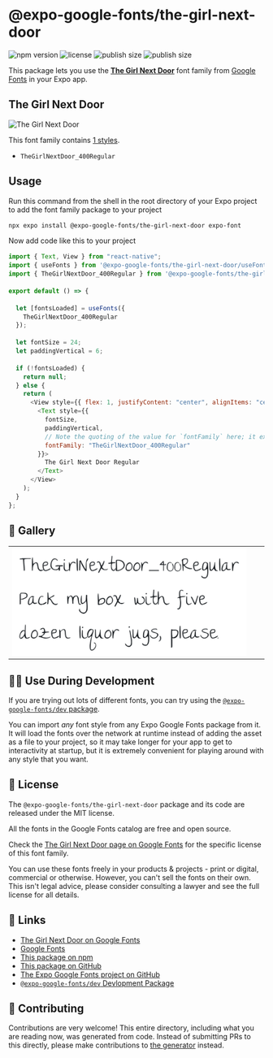 # @expo-google-fonts/the-girl-next-door

![npm version](https://flat.badgen.net/npm/v/@expo-google-fonts/the-girl-next-door)
![license](https://flat.badgen.net/github/license/expo/google-fonts)
![publish size](https://flat.badgen.net/packagephobia/install/@expo-google-fonts/the-girl-next-door)
![publish size](https://flat.badgen.net/packagephobia/publish/@expo-google-fonts/the-girl-next-door)

This package lets you use the [**The Girl Next Door**](https://fonts.google.com/specimen/The+Girl+Next+Door) font family from [Google Fonts](https://fonts.google.com/) in your Expo app.

## The Girl Next Door

![The Girl Next Door](./font-family.png)

This font family contains [1 styles](#-gallery).

- `TheGirlNextDoor_400Regular`

## Usage

Run this command from the shell in the root directory of your Expo project to add the font family package to your project

```sh
npx expo install @expo-google-fonts/the-girl-next-door expo-font
```

Now add code like this to your project

```js
import { Text, View } from "react-native";
import { useFonts } from '@expo-google-fonts/the-girl-next-door/useFonts';
import { TheGirlNextDoor_400Regular } from '@expo-google-fonts/the-girl-next-door/400Regular';

export default () => {

  let [fontsLoaded] = useFonts({
    TheGirlNextDoor_400Regular
  });

  let fontSize = 24;
  let paddingVertical = 6;

  if (!fontsLoaded) {
    return null;
  } else {
    return (
      <View style={{ flex: 1, justifyContent: "center", alignItems: "center" }}>
        <Text style={{
          fontSize,
          paddingVertical,
          // Note the quoting of the value for `fontFamily` here; it expects a string!
          fontFamily: "TheGirlNextDoor_400Regular"
        }}>
          The Girl Next Door Regular
        </Text>
      </View>
    );
  }
};
```

## 🔡 Gallery


||||
|-|-|-|
|![TheGirlNextDoor_400Regular](./400Regular/TheGirlNextDoor_400Regular.ttf.png)||||


## 👩‍💻 Use During Development

If you are trying out lots of different fonts, you can try using the [`@expo-google-fonts/dev` package](https://github.com/expo/google-fonts/tree/master/font-packages/dev#readme).

You can import _any_ font style from any Expo Google Fonts package from it. It will load the fonts over the network at runtime instead of adding the asset as a file to your project, so it may take longer for your app to get to interactivity at startup, but it is extremely convenient for playing around with any style that you want.


## 📖 License

The `@expo-google-fonts/the-girl-next-door` package and its code are released under the MIT license.

All the fonts in the Google Fonts catalog are free and open source.

Check the [The Girl Next Door page on Google Fonts](https://fonts.google.com/specimen/The+Girl+Next+Door) for the specific license of this font family.

You can use these fonts freely in your products & projects - print or digital, commercial or otherwise. However, you can't sell the fonts on their own. This isn't legal advice, please consider consulting a lawyer and see the full license for all details.

## 🔗 Links

- [The Girl Next Door on Google Fonts](https://fonts.google.com/specimen/The+Girl+Next+Door)
- [Google Fonts](https://fonts.google.com/)
- [This package on npm](https://www.npmjs.com/package/@expo-google-fonts/the-girl-next-door)
- [This package on GitHub](https://github.com/expo/google-fonts/tree/master/font-packages/the-girl-next-door)
- [The Expo Google Fonts project on GitHub](https://github.com/expo/google-fonts)
- [`@expo-google-fonts/dev` Devlopment Package](https://github.com/expo/google-fonts/tree/master/font-packages/dev)

## 🤝 Contributing

Contributions are very welcome! This entire directory, including what you are reading now, was generated from code. Instead of submitting PRs to this directly, please make contributions to [the generator](https://github.com/expo/google-fonts/tree/master/packages/generator) instead.
